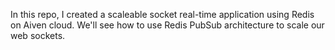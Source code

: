 In this repo, I created a scaleable socket real-time application using Redis on Aiven cloud. We'll see how to use Redis PubSub architecture to scale our web sockets.
